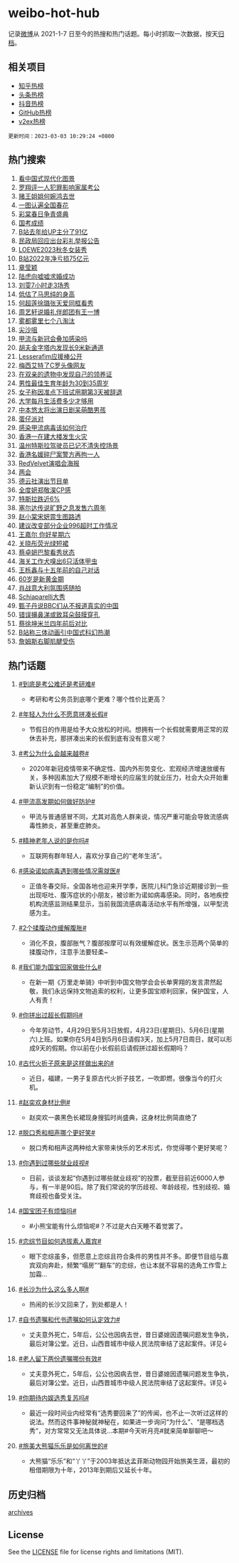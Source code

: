 # weibo-hot-hub

记录[微博](https://www.weibo.com)从 2021-1-7 日至今的热搜和热门话题。每小时抓取一次数据，按天[归档](archives)。

## 相关项目

- [知乎热榜](https://github.com/lonnyzhang423/zhihu-hot-hub)
- [头条热榜](https://github.com/lonnyzhang423/toutiao-hot-hub)
- [抖音热榜](https://github.com/lonnyzhang423/douyin-hot-hub)
- [GitHub热榜](https://github.com/lonnyzhang423/github-hot-hub)
- [v2ex热榜](https://github.com/lonnyzhang423/v2ex-hot-hub)


`更新时间：2023-03-03 10:29:24 +0800`

## 热门搜索

1. [看中国式现代化图景](https://m.weibo.cn/search?containerid=100103type%3D1%26t%3D10%26q%3D%23%E7%9C%8B%E4%B8%AD%E5%9B%BD%E5%BC%8F%E7%8E%B0%E4%BB%A3%E5%8C%96%E5%9B%BE%E6%99%AF%23&stream_entry_id=51&isnewpage=1&extparam=seat%3D1%26stream_entry_id%3D51%26c_type%3D51%26dgr%3D0%26cate%3D10103%26filter_type%3Drealtimehot%26pos%3D0%26display_time%3D1677810563%26pre_seqid%3D167781056336702385019&luicode=10000011&lfid=106003type%253D25%2526t%253D3%2526disable_hot%253D1%2526filter_type%253Drealtimehot)
1. [罗翔评一人犯罪影响家属考公](https://m.weibo.cn/search?containerid=100103type%3D1%26t%3D10%26q%3D%23%E7%BD%97%E7%BF%94%E8%AF%84%E4%B8%80%E4%BA%BA%E7%8A%AF%E7%BD%AA%E5%BD%B1%E5%93%8D%E5%AE%B6%E5%B1%9E%E8%80%83%E5%85%AC%23&stream_entry_id=31&isnewpage=1&extparam=seat%3D1%26lcate%3D5001%26c_type%3D31%26realpos%3D1%26cate%3D5001%26filter_type%3Drealtimehot%26pos%3D0%26q%3D%2523%25E7%25BD%2597%25E7%25BF%2594%25E8%25AF%2584%25E4%25B8%2580%25E4%25BA%25BA%25E7%258A%25AF%25E7%25BD%25AA%25E5%25BD%25B1%25E5%2593%258D%25E5%25AE%25B6%25E5%25B1%259E%25E8%2580%2583%25E5%2585%25AC%2523%26flag%3D16%26dgr%3D0%26stream_entry_id%3D31%26band_rank%3D1%26display_time%3D1677810563%26pre_seqid%3D167781056336702385019&luicode=10000011&lfid=106003type%253D25%2526t%253D3%2526disable_hot%253D1%2526filter_type%253Drealtimehot)
1. [赌王姐姐何婉鸿去世](https://m.weibo.cn/search?containerid=100103type%3D1%26t%3D10%26q%3D%23%E8%B5%8C%E7%8E%8B%E5%A7%90%E5%A7%90%E4%BD%95%E5%A9%89%E9%B8%BF%E5%8E%BB%E4%B8%96%23&stream_entry_id=31&isnewpage=1&extparam=seat%3D1%26lcate%3D5001%26c_type%3D31%26realpos%3D2%26cate%3D5001%26filter_type%3Drealtimehot%26pos%3D1%26q%3D%2523%25E8%25B5%258C%25E7%258E%258B%25E5%25A7%2590%25E5%25A7%2590%25E4%25BD%2595%25E5%25A9%2589%25E9%25B8%25BF%25E5%258E%25BB%25E4%25B8%2596%2523%26flag%3D2%26dgr%3D0%26stream_entry_id%3D31%26band_rank%3D2%26display_time%3D1677810563%26pre_seqid%3D167781056336702385019&luicode=10000011&lfid=106003type%253D25%2526t%253D3%2526disable_hot%253D1%2526filter_type%253Drealtimehot)
1. [一图认遍全国春花](https://m.weibo.cn/search?containerid=100103type%3D1%26t%3D10%26q%3D%23%E4%B8%80%E5%9B%BE%E8%AE%A4%E9%81%8D%E5%85%A8%E5%9B%BD%E6%98%A5%E8%8A%B1%23&stream_entry_id=31&isnewpage=1&extparam=seat%3D1%26lcate%3D5001%26c_type%3D31%26realpos%3D3%26cate%3D5001%26filter_type%3Drealtimehot%26pos%3D2%26q%3D%2523%25E4%25B8%2580%25E5%259B%25BE%25E8%25AE%25A4%25E9%2581%258D%25E5%2585%25A8%25E5%259B%25BD%25E6%2598%25A5%25E8%258A%25B1%2523%26flag%3D0%26dgr%3D0%26stream_entry_id%3D31%26band_rank%3D3%26display_time%3D1677810563%26pre_seqid%3D167781056336702385019&luicode=10000011&lfid=106003type%253D25%2526t%253D3%2526disable_hot%253D1%2526filter_type%253Drealtimehot)
1. [彩棠春日争青盛典](https://m.weibo.cn/search?containerid=100103type%3D1%26t%3D10%26q%3D%23%E5%BD%A9%E6%A3%A0%E6%98%A5%E6%97%A5%E4%BA%89%E9%9D%92%E7%9B%9B%E5%85%B8%23&stream_entry_id=31&isnewpage=1&extparam=seat%3D1%26lcate%3D5001%26c_type%3D31%26topic_ad%3D1%26cate%3D5001%26filter_type%3Drealtimehot%26pos%3D3%26adid%3D181188%26q%3D%2523%25E5%25BD%25A9%25E6%25A3%25A0%25E6%2598%25A5%25E6%2597%25A5%25E4%25BA%2589%25E9%259D%2592%25E7%259B%259B%25E5%2585%25B8%2523%26dgr%3D0%26stream_entry_id%3D31%26band_rank%3D4%26display_time%3D1677810563%26pre_seqid%3D167781056336702385019&luicode=10000011&lfid=106003type%253D25%2526t%253D3%2526disable_hot%253D1%2526filter_type%253Drealtimehot)
1. [国考成绩](https://m.weibo.cn/search?containerid=100103type%3D1%26t%3D10%26q%3D%E5%9B%BD%E8%80%83%E6%88%90%E7%BB%A9&stream_entry_id=31&isnewpage=1&extparam=seat%3D1%26lcate%3D5001%26c_type%3D31%26realpos%3D4%26cate%3D5001%26filter_type%3Drealtimehot%26pos%3D4%26q%3D%25E5%259B%25BD%25E8%2580%2583%25E6%2588%2590%25E7%25BB%25A9%26flag%3D1%26dgr%3D0%26stream_entry_id%3D31%26band_rank%3D4%26display_time%3D1677810563%26pre_seqid%3D167781056336702385019&luicode=10000011&lfid=106003type%253D25%2526t%253D3%2526disable_hot%253D1%2526filter_type%253Drealtimehot)
1. [B站去年给UP主分了91亿](https://m.weibo.cn/search?containerid=100103type%3D1%26t%3D10%26q%3D%23B%E7%AB%99%E5%8E%BB%E5%B9%B4%E7%BB%99UP%E4%B8%BB%E5%88%86%E4%BA%8691%E4%BA%BF%23&stream_entry_id=31&isnewpage=1&extparam=seat%3D1%26lcate%3D5001%26c_type%3D31%26realpos%3D5%26cate%3D5001%26filter_type%3Drealtimehot%26pos%3D5%26q%3D%2523B%25E7%25AB%2599%25E5%258E%25BB%25E5%25B9%25B4%25E7%25BB%2599UP%25E4%25B8%25BB%25E5%2588%2586%25E4%25BA%258691%25E4%25BA%25BF%2523%26flag%3D0%26dgr%3D0%26stream_entry_id%3D31%26band_rank%3D5%26display_time%3D1677810563%26pre_seqid%3D167781056336702385019&luicode=10000011&lfid=106003type%253D25%2526t%253D3%2526disable_hot%253D1%2526filter_type%253Drealtimehot)
1. [民政局回应出台彩礼举报公告](https://m.weibo.cn/search?containerid=100103type%3D1%26t%3D10%26q%3D%23%E6%B0%91%E6%94%BF%E5%B1%80%E5%9B%9E%E5%BA%94%E5%87%BA%E5%8F%B0%E5%BD%A9%E7%A4%BC%E4%B8%BE%E6%8A%A5%E5%85%AC%E5%91%8A%23&stream_entry_id=31&isnewpage=1&extparam=seat%3D1%26lcate%3D5001%26c_type%3D31%26realpos%3D6%26cate%3D5001%26filter_type%3Drealtimehot%26pos%3D6%26q%3D%2523%25E6%25B0%2591%25E6%2594%25BF%25E5%25B1%2580%25E5%259B%259E%25E5%25BA%2594%25E5%2587%25BA%25E5%258F%25B0%25E5%25BD%25A9%25E7%25A4%25BC%25E4%25B8%25BE%25E6%258A%25A5%25E5%2585%25AC%25E5%2591%258A%2523%26flag%3D1%26dgr%3D0%26stream_entry_id%3D31%26band_rank%3D6%26display_time%3D1677810563%26pre_seqid%3D167781056336702385019&luicode=10000011&lfid=106003type%253D25%2526t%253D3%2526disable_hot%253D1%2526filter_type%253Drealtimehot)
1. [LOEWE2023秋冬女装秀](https://m.weibo.cn/search?containerid=100103type%3D1%26t%3D10%26q%3D%23LOEWE2023%E7%A7%8B%E5%86%AC%E5%A5%B3%E8%A3%85%E7%A7%80%23&stream_entry_id=31&isnewpage=1&extparam=seat%3D1%26lcate%3D5001%26c_type%3D31%26topic_ad%3D1%26cate%3D5001%26filter_type%3Drealtimehot%26pos%3D7%26adid%3D181108%26q%3D%2523LOEWE2023%25E7%25A7%258B%25E5%2586%25AC%25E5%25A5%25B3%25E8%25A3%2585%25E7%25A7%2580%2523%26dgr%3D0%26stream_entry_id%3D31%26band_rank%3D7%26display_time%3D1677810563%26pre_seqid%3D167781056336702385019&luicode=10000011&lfid=106003type%253D25%2526t%253D3%2526disable_hot%253D1%2526filter_type%253Drealtimehot)
1. [B站2022年净亏损75亿元](https://m.weibo.cn/search?containerid=100103type%3D1%26t%3D10%26q%3D%23B%E7%AB%992022%E5%B9%B4%E5%87%80%E4%BA%8F%E6%8D%9F75%E4%BA%BF%E5%85%83%23&stream_entry_id=31&isnewpage=1&extparam=seat%3D1%26lcate%3D5001%26c_type%3D31%26realpos%3D7%26cate%3D5001%26filter_type%3Drealtimehot%26pos%3D8%26q%3D%2523B%25E7%25AB%25992022%25E5%25B9%25B4%25E5%2587%2580%25E4%25BA%258F%25E6%258D%259F75%25E4%25BA%25BF%25E5%2585%2583%2523%26flag%3D1%26dgr%3D0%26stream_entry_id%3D31%26band_rank%3D7%26display_time%3D1677810563%26pre_seqid%3D167781056336702385019&luicode=10000011&lfid=106003type%253D25%2526t%253D3%2526disable_hot%253D1%2526filter_type%253Drealtimehot)
1. [章莹颖](https://m.weibo.cn/search?containerid=100103type%3D1%26t%3D10%26q%3D%23%E7%AB%A0%E8%8E%B9%E9%A2%96%23&stream_entry_id=31&isnewpage=1&extparam=seat%3D1%26lcate%3D5001%26c_type%3D31%26realpos%3D8%26cate%3D5001%26filter_type%3Drealtimehot%26pos%3D9%26q%3D%2523%25E7%25AB%25A0%25E8%258E%25B9%25E9%25A2%2596%2523%26flag%3D0%26dgr%3D0%26stream_entry_id%3D31%26band_rank%3D8%26display_time%3D1677810563%26pre_seqid%3D167781056336702385019&luicode=10000011&lfid=106003type%253D25%2526t%253D3%2526disable_hot%253D1%2526filter_type%253Drealtimehot)
1. [陆虎向嘘嘘求婚成功](https://m.weibo.cn/search?containerid=100103type%3D1%26t%3D10%26q%3D%23%E9%99%86%E8%99%8E%E5%90%91%E5%98%98%E5%98%98%E6%B1%82%E5%A9%9A%E6%88%90%E5%8A%9F%23&stream_entry_id=31&isnewpage=1&extparam=seat%3D1%26lcate%3D5001%26c_type%3D31%26realpos%3D9%26cate%3D5001%26filter_type%3Drealtimehot%26pos%3D10%26q%3D%2523%25E9%2599%2586%25E8%2599%258E%25E5%2590%2591%25E5%2598%2598%25E5%2598%2598%25E6%25B1%2582%25E5%25A9%259A%25E6%2588%2590%25E5%258A%259F%2523%26flag%3D0%26dgr%3D0%26stream_entry_id%3D31%26band_rank%3D9%26display_time%3D1677810563%26pre_seqid%3D167781056336702385019&luicode=10000011&lfid=106003type%253D25%2526t%253D3%2526disable_hot%253D1%2526filter_type%253Drealtimehot)
1. [刘雯7小时走3场秀](https://m.weibo.cn/search?containerid=100103type%3D1%26t%3D10%26q%3D%23%E5%88%98%E9%9B%AF7%E5%B0%8F%E6%97%B6%E8%B5%B03%E5%9C%BA%E7%A7%80%23&stream_entry_id=31&isnewpage=1&extparam=seat%3D1%26lcate%3D5001%26c_type%3D31%26realpos%3D10%26cate%3D5001%26filter_type%3Drealtimehot%26pos%3D11%26q%3D%2523%25E5%2588%2598%25E9%259B%25AF7%25E5%25B0%258F%25E6%2597%25B6%25E8%25B5%25B03%25E5%259C%25BA%25E7%25A7%2580%2523%26flag%3D0%26dgr%3D0%26stream_entry_id%3D31%26band_rank%3D10%26display_time%3D1677810563%26pre_seqid%3D167781056336702385019&luicode=10000011&lfid=106003type%253D25%2526t%253D3%2526disable_hot%253D1%2526filter_type%253Drealtimehot)
1. [低估了马思纯的身高](https://m.weibo.cn/search?containerid=100103type%3D1%26t%3D10%26q%3D%23%E4%BD%8E%E4%BC%B0%E4%BA%86%E9%A9%AC%E6%80%9D%E7%BA%AF%E7%9A%84%E8%BA%AB%E9%AB%98%23&stream_entry_id=31&isnewpage=1&extparam=seat%3D1%26lcate%3D5001%26c_type%3D31%26realpos%3D11%26cate%3D5001%26filter_type%3Drealtimehot%26pos%3D12%26q%3D%2523%25E4%25BD%258E%25E4%25BC%25B0%25E4%25BA%2586%25E9%25A9%25AC%25E6%2580%259D%25E7%25BA%25AF%25E7%259A%2584%25E8%25BA%25AB%25E9%25AB%2598%2523%26flag%3D2%26dgr%3D0%26stream_entry_id%3D31%26band_rank%3D11%26display_time%3D1677810563%26pre_seqid%3D167781056336702385019&luicode=10000011&lfid=106003type%253D25%2526t%253D3%2526disable_hot%253D1%2526filter_type%253Drealtimehot)
1. [何超莲徐璐张天爱同框看秀](https://m.weibo.cn/search?containerid=100103type%3D1%26t%3D10%26q%3D%23%E4%BD%95%E8%B6%85%E8%8E%B2%E5%BE%90%E7%92%90%E5%BC%A0%E5%A4%A9%E7%88%B1%E5%90%8C%E6%A1%86%E7%9C%8B%E7%A7%80%23&stream_entry_id=31&isnewpage=1&extparam=seat%3D1%26lcate%3D5001%26c_type%3D31%26realpos%3D12%26cate%3D5001%26filter_type%3Drealtimehot%26pos%3D13%26q%3D%2523%25E4%25BD%2595%25E8%25B6%2585%25E8%258E%25B2%25E5%25BE%2590%25E7%2592%2590%25E5%25BC%25A0%25E5%25A4%25A9%25E7%2588%25B1%25E5%2590%258C%25E6%25A1%2586%25E7%259C%258B%25E7%25A7%2580%2523%26flag%3D1%26dgr%3D0%26stream_entry_id%3D31%26band_rank%3D12%26display_time%3D1677810563%26pre_seqid%3D167781056336702385019&luicode=10000011&lfid=106003type%253D25%2526t%253D3%2526disable_hot%253D1%2526filter_type%253Drealtimehot)
1. [周艺轩说婚礼伴郎团有王一博](https://m.weibo.cn/search?containerid=100103type%3D1%26t%3D10%26q%3D%23%E5%91%A8%E8%89%BA%E8%BD%A9%E8%AF%B4%E5%A9%9A%E7%A4%BC%E4%BC%B4%E9%83%8E%E5%9B%A2%E6%9C%89%E7%8E%8B%E4%B8%80%E5%8D%9A%23&stream_entry_id=31&isnewpage=1&extparam=seat%3D1%26lcate%3D5001%26c_type%3D31%26realpos%3D13%26cate%3D5001%26filter_type%3Drealtimehot%26pos%3D14%26q%3D%2523%25E5%2591%25A8%25E8%2589%25BA%25E8%25BD%25A9%25E8%25AF%25B4%25E5%25A9%259A%25E7%25A4%25BC%25E4%25BC%25B4%25E9%2583%258E%25E5%259B%25A2%25E6%259C%2589%25E7%258E%258B%25E4%25B8%2580%25E5%258D%259A%2523%26flag%3D1%26dgr%3D0%26stream_entry_id%3D31%26band_rank%3D13%26display_time%3D1677810563%26pre_seqid%3D167781056336702385019&luicode=10000011&lfid=106003type%253D25%2526t%253D3%2526disable_hot%253D1%2526filter_type%253Drealtimehot)
1. [雾都雾里七个八淘汰](https://m.weibo.cn/search?containerid=100103type%3D1%26t%3D10%26q%3D%23%E9%9B%BE%E9%83%BD%E9%9B%BE%E9%87%8C%E4%B8%83%E4%B8%AA%E5%85%AB%E6%B7%98%E6%B1%B0%23&stream_entry_id=31&isnewpage=1&extparam=seat%3D1%26lcate%3D5001%26c_type%3D31%26realpos%3D14%26cate%3D5001%26filter_type%3Drealtimehot%26pos%3D15%26q%3D%2523%25E9%259B%25BE%25E9%2583%25BD%25E9%259B%25BE%25E9%2587%258C%25E4%25B8%2583%25E4%25B8%25AA%25E5%2585%25AB%25E6%25B7%2598%25E6%25B1%25B0%2523%26flag%3D1%26dgr%3D0%26stream_entry_id%3D31%26band_rank%3D14%26display_time%3D1677810563%26pre_seqid%3D167781056336702385019&luicode=10000011&lfid=106003type%253D25%2526t%253D3%2526disable_hot%253D1%2526filter_type%253Drealtimehot)
1. [尖沙咀](https://m.weibo.cn/search?containerid=100103type%3D1%26t%3D10%26q%3D%23%E5%B0%96%E6%B2%99%E5%92%80%23&stream_entry_id=31&isnewpage=1&extparam=seat%3D1%26lcate%3D5001%26c_type%3D31%26realpos%3D15%26cate%3D5001%26filter_type%3Drealtimehot%26pos%3D16%26q%3D%2523%25E5%25B0%2596%25E6%25B2%2599%25E5%2592%2580%2523%26flag%3D2%26dgr%3D0%26stream_entry_id%3D31%26band_rank%3D15%26display_time%3D1677810563%26pre_seqid%3D167781056336702385019&luicode=10000011&lfid=106003type%253D25%2526t%253D3%2526disable_hot%253D1%2526filter_type%253Drealtimehot)
1. [甲流与新冠会叠加感染吗](https://m.weibo.cn/search?containerid=100103type%3D1%26t%3D10%26q%3D%23%E7%94%B2%E6%B5%81%E4%B8%8E%E6%96%B0%E5%86%A0%E4%BC%9A%E5%8F%A0%E5%8A%A0%E6%84%9F%E6%9F%93%E5%90%97%23&stream_entry_id=31&isnewpage=1&extparam=seat%3D1%26lcate%3D5001%26c_type%3D31%26realpos%3D16%26cate%3D5001%26filter_type%3Drealtimehot%26pos%3D17%26q%3D%2523%25E7%2594%25B2%25E6%25B5%2581%25E4%25B8%258E%25E6%2596%25B0%25E5%2586%25A0%25E4%25BC%259A%25E5%258F%25A0%25E5%258A%25A0%25E6%2584%259F%25E6%259F%2593%25E5%2590%2597%2523%26flag%3D1%26dgr%3D0%26stream_entry_id%3D31%26band_rank%3D16%26display_time%3D1677810563%26pre_seqid%3D167781056336702385019&luicode=10000011&lfid=106003type%253D25%2526t%253D3%2526disable_hot%253D1%2526filter_type%253Drealtimehot)
1. [胡夫金字塔内发现长9米新通道](https://m.weibo.cn/search?containerid=100103type%3D1%26t%3D10%26q%3D%23%E8%83%A1%E5%A4%AB%E9%87%91%E5%AD%97%E5%A1%94%E5%86%85%E5%8F%91%E7%8E%B0%E9%95%BF9%E7%B1%B3%E6%96%B0%E9%80%9A%E9%81%93%23&stream_entry_id=31&isnewpage=1&extparam=seat%3D1%26lcate%3D5001%26c_type%3D31%26realpos%3D17%26cate%3D5001%26filter_type%3Drealtimehot%26pos%3D18%26q%3D%2523%25E8%2583%25A1%25E5%25A4%25AB%25E9%2587%2591%25E5%25AD%2597%25E5%25A1%2594%25E5%2586%2585%25E5%258F%2591%25E7%258E%25B0%25E9%2595%25BF9%25E7%25B1%25B3%25E6%2596%25B0%25E9%2580%259A%25E9%2581%2593%2523%26flag%3D1%26dgr%3D0%26stream_entry_id%3D31%26band_rank%3D17%26display_time%3D1677810563%26pre_seqid%3D167781056336702385019&luicode=10000011&lfid=106003type%253D25%2526t%253D3%2526disable_hot%253D1%2526filter_type%253Drealtimehot)
1. [Lesserafim应援棒公开](https://m.weibo.cn/search?containerid=100103type%3D1%26t%3D10%26q%3D%23Lesserafim%E5%BA%94%E6%8F%B4%E6%A3%92%E5%85%AC%E5%BC%80%23&stream_entry_id=31&isnewpage=1&extparam=seat%3D1%26lcate%3D5001%26c_type%3D31%26realpos%3D18%26cate%3D5001%26filter_type%3Drealtimehot%26pos%3D19%26q%3D%2523Lesserafim%25E5%25BA%2594%25E6%258F%25B4%25E6%25A3%2592%25E5%2585%25AC%25E5%25BC%2580%2523%26flag%3D1%26dgr%3D0%26stream_entry_id%3D31%26band_rank%3D18%26display_time%3D1677810563%26pre_seqid%3D167781056336702385019&luicode=10000011&lfid=106003type%253D25%2526t%253D3%2526disable_hot%253D1%2526filter_type%253Drealtimehot)
1. [梅西艾特了C罗头像网友](https://m.weibo.cn/search?containerid=100103type%3D1%26t%3D10%26q%3D%23%E6%A2%85%E8%A5%BF%E8%89%BE%E7%89%B9%E4%BA%86C%E7%BD%97%E5%A4%B4%E5%83%8F%E7%BD%91%E5%8F%8B%23&stream_entry_id=31&isnewpage=1&extparam=seat%3D1%26lcate%3D5001%26c_type%3D31%26realpos%3D19%26cate%3D5001%26filter_type%3Drealtimehot%26pos%3D20%26q%3D%2523%25E6%25A2%2585%25E8%25A5%25BF%25E8%2589%25BE%25E7%2589%25B9%25E4%25BA%2586C%25E7%25BD%2597%25E5%25A4%25B4%25E5%2583%258F%25E7%25BD%2591%25E5%258F%258B%2523%26flag%3D1%26dgr%3D0%26stream_entry_id%3D31%26band_rank%3D19%26display_time%3D1677810563%26pre_seqid%3D167781056336702385019&luicode=10000011&lfid=106003type%253D25%2526t%253D3%2526disable_hot%253D1%2526filter_type%253Drealtimehot)
1. [在双亲的遗物中发现自己的领养证](https://m.weibo.cn/search?containerid=100103type%3D1%26t%3D10%26q%3D%23%E5%9C%A8%E5%8F%8C%E4%BA%B2%E7%9A%84%E9%81%97%E7%89%A9%E4%B8%AD%E5%8F%91%E7%8E%B0%E8%87%AA%E5%B7%B1%E7%9A%84%E9%A2%86%E5%85%BB%E8%AF%81%23&stream_entry_id=31&isnewpage=1&extparam=seat%3D1%26lcate%3D5001%26c_type%3D31%26realpos%3D20%26cate%3D5001%26filter_type%3Drealtimehot%26pos%3D21%26q%3D%2523%25E5%259C%25A8%25E5%258F%258C%25E4%25BA%25B2%25E7%259A%2584%25E9%2581%2597%25E7%2589%25A9%25E4%25B8%25AD%25E5%258F%2591%25E7%258E%25B0%25E8%2587%25AA%25E5%25B7%25B1%25E7%259A%2584%25E9%25A2%2586%25E5%2585%25BB%25E8%25AF%2581%2523%26flag%3D0%26dgr%3D0%26stream_entry_id%3D31%26band_rank%3D20%26display_time%3D1677810563%26pre_seqid%3D167781056336702385019&luicode=10000011&lfid=106003type%253D25%2526t%253D3%2526disable_hot%253D1%2526filter_type%253Drealtimehot)
1. [男性最佳生育年龄为30到35周岁](https://m.weibo.cn/search?containerid=100103type%3D1%26t%3D10%26q%3D%23%E7%94%B7%E6%80%A7%E6%9C%80%E4%BD%B3%E7%94%9F%E8%82%B2%E5%B9%B4%E9%BE%84%E4%B8%BA30%E5%88%B035%E5%91%A8%E5%B2%81%23&stream_entry_id=31&isnewpage=1&extparam=seat%3D1%26lcate%3D5001%26c_type%3D31%26realpos%3D21%26cate%3D5001%26filter_type%3Drealtimehot%26pos%3D22%26q%3D%2523%25E7%2594%25B7%25E6%2580%25A7%25E6%259C%2580%25E4%25BD%25B3%25E7%2594%259F%25E8%2582%25B2%25E5%25B9%25B4%25E9%25BE%2584%25E4%25B8%25BA30%25E5%2588%25B035%25E5%2591%25A8%25E5%25B2%2581%2523%26flag%3D1%26dgr%3D0%26stream_entry_id%3D31%26band_rank%3D21%26display_time%3D1677810563%26pre_seqid%3D167781056336702385019&luicode=10000011&lfid=106003type%253D25%2526t%253D3%2526disable_hot%253D1%2526filter_type%253Drealtimehot)
1. [女子称因准点下班试用期第3天被辞退](https://m.weibo.cn/search?containerid=100103type%3D1%26t%3D10%26q%3D%23%E5%A5%B3%E5%AD%90%E7%A7%B0%E5%9B%A0%E5%87%86%E7%82%B9%E4%B8%8B%E7%8F%AD%E8%AF%95%E7%94%A8%E6%9C%9F%E7%AC%AC3%E5%A4%A9%E8%A2%AB%E8%BE%9E%E9%80%80%23&stream_entry_id=31&isnewpage=1&extparam=seat%3D1%26lcate%3D5001%26c_type%3D31%26realpos%3D22%26cate%3D5001%26filter_type%3Drealtimehot%26pos%3D23%26q%3D%2523%25E5%25A5%25B3%25E5%25AD%2590%25E7%25A7%25B0%25E5%259B%25A0%25E5%2587%2586%25E7%2582%25B9%25E4%25B8%258B%25E7%258F%25AD%25E8%25AF%2595%25E7%2594%25A8%25E6%259C%259F%25E7%25AC%25AC3%25E5%25A4%25A9%25E8%25A2%25AB%25E8%25BE%259E%25E9%2580%2580%2523%26flag%3D1%26dgr%3D0%26stream_entry_id%3D31%26band_rank%3D22%26display_time%3D1677810563%26pre_seqid%3D167781056336702385019&luicode=10000011&lfid=106003type%253D25%2526t%253D3%2526disable_hot%253D1%2526filter_type%253Drealtimehot)
1. [大学每月生活费多少才够用](https://m.weibo.cn/search?containerid=100103type%3D1%26t%3D10%26q%3D%23%E5%A4%A7%E5%AD%A6%E6%AF%8F%E6%9C%88%E7%94%9F%E6%B4%BB%E8%B4%B9%E5%A4%9A%E5%B0%91%E6%89%8D%E5%A4%9F%E7%94%A8%23&stream_entry_id=31&isnewpage=1&extparam=seat%3D1%26lcate%3D5001%26c_type%3D31%26realpos%3D23%26cate%3D5001%26filter_type%3Drealtimehot%26pos%3D24%26q%3D%2523%25E5%25A4%25A7%25E5%25AD%25A6%25E6%25AF%258F%25E6%259C%2588%25E7%2594%259F%25E6%25B4%25BB%25E8%25B4%25B9%25E5%25A4%259A%25E5%25B0%2591%25E6%2589%258D%25E5%25A4%259F%25E7%2594%25A8%2523%26flag%3D0%26dgr%3D0%26stream_entry_id%3D31%26band_rank%3D23%26display_time%3D1677810563%26pre_seqid%3D167781056336702385019&luicode=10000011&lfid=106003type%253D25%2526t%253D3%2526disable_hot%253D1%2526filter_type%253Drealtimehot)
1. [中本悠太将出演日剧呆萌酷男孩](https://m.weibo.cn/search?containerid=100103type%3D1%26t%3D10%26q%3D%23%E4%B8%AD%E6%9C%AC%E6%82%A0%E5%A4%AA%E5%B0%86%E5%87%BA%E6%BC%94%E6%97%A5%E5%89%A7%E5%91%86%E8%90%8C%E9%85%B7%E7%94%B7%E5%AD%A9%23&stream_entry_id=31&isnewpage=1&extparam=seat%3D1%26lcate%3D5001%26c_type%3D31%26realpos%3D24%26cate%3D5001%26filter_type%3Drealtimehot%26pos%3D25%26q%3D%2523%25E4%25B8%25AD%25E6%259C%25AC%25E6%2582%25A0%25E5%25A4%25AA%25E5%25B0%2586%25E5%2587%25BA%25E6%25BC%2594%25E6%2597%25A5%25E5%2589%25A7%25E5%2591%2586%25E8%2590%258C%25E9%2585%25B7%25E7%2594%25B7%25E5%25AD%25A9%2523%26flag%3D1%26dgr%3D0%26stream_entry_id%3D31%26band_rank%3D24%26display_time%3D1677810563%26pre_seqid%3D167781056336702385019&luicode=10000011&lfid=106003type%253D25%2526t%253D3%2526disable_hot%253D1%2526filter_type%253Drealtimehot)
1. [蛋仔派对](https://m.weibo.cn/search?containerid=100103type%3D1%26t%3D10%26q%3D%23%E8%9B%8B%E4%BB%94%E6%B4%BE%E5%AF%B9%23&stream_entry_id=31&isnewpage=1&extparam=seat%3D1%26lcate%3D5001%26c_type%3D31%26realpos%3D25%26cate%3D5001%26filter_type%3Drealtimehot%26pos%3D26%26q%3D%2523%25E8%259B%258B%25E4%25BB%2594%25E6%25B4%25BE%25E5%25AF%25B9%2523%26flag%3D0%26dgr%3D0%26stream_entry_id%3D31%26band_rank%3D25%26display_time%3D1677810563%26pre_seqid%3D167781056336702385019&luicode=10000011&lfid=106003type%253D25%2526t%253D3%2526disable_hot%253D1%2526filter_type%253Drealtimehot)
1. [感染甲流病毒该如何治疗](https://m.weibo.cn/search?containerid=100103type%3D1%26t%3D10%26q%3D%23%E6%84%9F%E6%9F%93%E7%94%B2%E6%B5%81%E7%97%85%E6%AF%92%E8%AF%A5%E5%A6%82%E4%BD%95%E6%B2%BB%E7%96%97%23&stream_entry_id=31&isnewpage=1&extparam=seat%3D1%26lcate%3D5001%26c_type%3D31%26realpos%3D26%26cate%3D5001%26filter_type%3Drealtimehot%26pos%3D27%26q%3D%2523%25E6%2584%259F%25E6%259F%2593%25E7%2594%25B2%25E6%25B5%2581%25E7%2597%2585%25E6%25AF%2592%25E8%25AF%25A5%25E5%25A6%2582%25E4%25BD%2595%25E6%25B2%25BB%25E7%2596%2597%2523%26flag%3D0%26dgr%3D0%26stream_entry_id%3D31%26band_rank%3D26%26display_time%3D1677810563%26pre_seqid%3D167781056336702385019&luicode=10000011&lfid=106003type%253D25%2526t%253D3%2526disable_hot%253D1%2526filter_type%253Drealtimehot)
1. [香港一在建大楼发生火灾](https://m.weibo.cn/search?containerid=100103type%3D1%26t%3D10%26q%3D%23%E9%A6%99%E6%B8%AF%E4%B8%80%E5%9C%A8%E5%BB%BA%E5%A4%A7%E6%A5%BC%E5%8F%91%E7%94%9F%E7%81%AB%E7%81%BE%23&stream_entry_id=31&isnewpage=1&extparam=seat%3D1%26lcate%3D5001%26c_type%3D31%26realpos%3D27%26cate%3D5001%26filter_type%3Drealtimehot%26pos%3D28%26q%3D%2523%25E9%25A6%2599%25E6%25B8%25AF%25E4%25B8%2580%25E5%259C%25A8%25E5%25BB%25BA%25E5%25A4%25A7%25E6%25A5%25BC%25E5%258F%2591%25E7%2594%259F%25E7%2581%25AB%25E7%2581%25BE%2523%26flag%3D0%26dgr%3D0%26stream_entry_id%3D31%26band_rank%3D27%26display_time%3D1677810563%26pre_seqid%3D167781056336702385019&luicode=10000011&lfid=106003type%253D25%2526t%253D3%2526disable_hot%253D1%2526filter_type%253Drealtimehot)
1. [温州特斯拉驾驶员已记不清失控场景](https://m.weibo.cn/search?containerid=100103type%3D1%26t%3D10%26q%3D%23%E6%B8%A9%E5%B7%9E%E7%89%B9%E6%96%AF%E6%8B%89%E9%A9%BE%E9%A9%B6%E5%91%98%E5%B7%B2%E8%AE%B0%E4%B8%8D%E6%B8%85%E5%A4%B1%E6%8E%A7%E5%9C%BA%E6%99%AF%23&stream_entry_id=31&isnewpage=1&extparam=seat%3D1%26lcate%3D5001%26c_type%3D31%26realpos%3D28%26cate%3D5001%26filter_type%3Drealtimehot%26pos%3D29%26q%3D%2523%25E6%25B8%25A9%25E5%25B7%259E%25E7%2589%25B9%25E6%2596%25AF%25E6%258B%2589%25E9%25A9%25BE%25E9%25A9%25B6%25E5%2591%2598%25E5%25B7%25B2%25E8%25AE%25B0%25E4%25B8%258D%25E6%25B8%2585%25E5%25A4%25B1%25E6%258E%25A7%25E5%259C%25BA%25E6%2599%25AF%2523%26flag%3D1%26dgr%3D0%26stream_entry_id%3D31%26band_rank%3D28%26display_time%3D1677810563%26pre_seqid%3D167781056336702385019&luicode=10000011&lfid=106003type%253D25%2526t%253D3%2526disable_hot%253D1%2526filter_type%253Drealtimehot)
1. [香港名媛碎尸案警方再拘一人](https://m.weibo.cn/search?containerid=100103type%3D1%26t%3D10%26q%3D%23%E9%A6%99%E6%B8%AF%E5%90%8D%E5%AA%9B%E7%A2%8E%E5%B0%B8%E6%A1%88%E8%AD%A6%E6%96%B9%E5%86%8D%E6%8B%98%E4%B8%80%E4%BA%BA%23&stream_entry_id=31&isnewpage=1&extparam=seat%3D1%26lcate%3D5001%26c_type%3D31%26realpos%3D29%26cate%3D5001%26filter_type%3Drealtimehot%26pos%3D30%26q%3D%2523%25E9%25A6%2599%25E6%25B8%25AF%25E5%2590%258D%25E5%25AA%259B%25E7%25A2%258E%25E5%25B0%25B8%25E6%25A1%2588%25E8%25AD%25A6%25E6%2596%25B9%25E5%2586%258D%25E6%258B%2598%25E4%25B8%2580%25E4%25BA%25BA%2523%26flag%3D0%26dgr%3D0%26stream_entry_id%3D31%26band_rank%3D29%26display_time%3D1677810563%26pre_seqid%3D167781056336702385019&luicode=10000011&lfid=106003type%253D25%2526t%253D3%2526disable_hot%253D1%2526filter_type%253Drealtimehot)
1. [RedVelvet演唱会海报](https://m.weibo.cn/search?containerid=100103type%3D1%26t%3D10%26q%3D%23RedVelvet%E6%BC%94%E5%94%B1%E4%BC%9A%E6%B5%B7%E6%8A%A5%23&stream_entry_id=31&isnewpage=1&extparam=seat%3D1%26lcate%3D5001%26c_type%3D31%26realpos%3D30%26cate%3D5001%26filter_type%3Drealtimehot%26pos%3D31%26q%3D%2523RedVelvet%25E6%25BC%2594%25E5%2594%25B1%25E4%25BC%259A%25E6%25B5%25B7%25E6%258A%25A5%2523%26flag%3D1%26dgr%3D0%26stream_entry_id%3D31%26band_rank%3D30%26display_time%3D1677810563%26pre_seqid%3D167781056336702385019&luicode=10000011&lfid=106003type%253D25%2526t%253D3%2526disable_hot%253D1%2526filter_type%253Drealtimehot)
1. [两会](https://m.weibo.cn/search?containerid=100103type%3D1%26t%3D10%26q%3D%23%E4%B8%A4%E4%BC%9A%23&stream_entry_id=31&isnewpage=1&extparam=seat%3D1%26lcate%3D5001%26c_type%3D31%26realpos%3D31%26cate%3D5001%26filter_type%3Drealtimehot%26pos%3D32%26q%3D%2523%25E4%25B8%25A4%25E4%25BC%259A%2523%26flag%3D1%26dgr%3D0%26stream_entry_id%3D31%26band_rank%3D31%26display_time%3D1677810563%26pre_seqid%3D167781056336702385019&luicode=10000011&lfid=106003type%253D25%2526t%253D3%2526disable_hot%253D1%2526filter_type%253Drealtimehot)
1. [德云社演出节目单](https://m.weibo.cn/search?containerid=100103type%3D1%26t%3D10%26q%3D%E5%BE%B7%E4%BA%91%E7%A4%BE%E6%BC%94%E5%87%BA%E8%8A%82%E7%9B%AE%E5%8D%95&stream_entry_id=31&isnewpage=1&extparam=seat%3D1%26lcate%3D5001%26c_type%3D31%26realpos%3D32%26cate%3D5001%26filter_type%3Drealtimehot%26pos%3D33%26q%3D%25E5%25BE%25B7%25E4%25BA%2591%25E7%25A4%25BE%25E6%25BC%2594%25E5%2587%25BA%25E8%258A%2582%25E7%259B%25AE%25E5%258D%2595%26flag%3D1%26dgr%3D0%26stream_entry_id%3D31%26band_rank%3D32%26display_time%3D1677810563%26pre_seqid%3D167781056336702385019&luicode=10000011&lfid=106003type%253D25%2526t%253D3%2526disable_hot%253D1%2526filter_type%253Drealtimehot)
1. [全度妍郑敬淏CP感](https://m.weibo.cn/search?containerid=100103type%3D1%26t%3D10%26q%3D%23%E5%85%A8%E5%BA%A6%E5%A6%8D%E9%83%91%E6%95%AC%E6%B7%8FCP%E6%84%9F%23&stream_entry_id=31&isnewpage=1&extparam=seat%3D1%26lcate%3D5001%26c_type%3D31%26realpos%3D33%26cate%3D5001%26filter_type%3Drealtimehot%26pos%3D34%26q%3D%2523%25E5%2585%25A8%25E5%25BA%25A6%25E5%25A6%258D%25E9%2583%2591%25E6%2595%25AC%25E6%25B7%258FCP%25E6%2584%259F%2523%26flag%3D1%26dgr%3D0%26stream_entry_id%3D31%26band_rank%3D33%26display_time%3D1677810563%26pre_seqid%3D167781056336702385019&luicode=10000011&lfid=106003type%253D25%2526t%253D3%2526disable_hot%253D1%2526filter_type%253Drealtimehot)
1. [特斯拉跌近6%](https://m.weibo.cn/search?containerid=100103type%3D1%26t%3D10%26q%3D%23%E7%89%B9%E6%96%AF%E6%8B%89%E8%B7%8C%E8%BF%916%25%23&stream_entry_id=31&isnewpage=1&extparam=seat%3D1%26lcate%3D5001%26c_type%3D31%26realpos%3D34%26cate%3D5001%26filter_type%3Drealtimehot%26pos%3D35%26q%3D%2523%25E7%2589%25B9%25E6%2596%25AF%25E6%258B%2589%25E8%25B7%258C%25E8%25BF%25916%2525%2523%26flag%3D1%26dgr%3D0%26stream_entry_id%3D31%26band_rank%3D34%26display_time%3D1677810563%26pre_seqid%3D167781056336702385019&luicode=10000011&lfid=106003type%253D25%2526t%253D3%2526disable_hot%253D1%2526filter_type%253Drealtimehot)
1. [塞尔达传说旷野之息发售六周年](https://m.weibo.cn/search?containerid=100103type%3D1%26t%3D10%26q%3D%23%E5%A1%9E%E5%B0%94%E8%BE%BE%E4%BC%A0%E8%AF%B4%E6%97%B7%E9%87%8E%E4%B9%8B%E6%81%AF%E5%8F%91%E5%94%AE%E5%85%AD%E5%91%A8%E5%B9%B4%23&stream_entry_id=31&isnewpage=1&extparam=seat%3D1%26lcate%3D5001%26c_type%3D31%26realpos%3D35%26cate%3D5001%26filter_type%3Drealtimehot%26pos%3D36%26q%3D%2523%25E5%25A1%259E%25E5%25B0%2594%25E8%25BE%25BE%25E4%25BC%25A0%25E8%25AF%25B4%25E6%2597%25B7%25E9%2587%258E%25E4%25B9%258B%25E6%2581%25AF%25E5%258F%2591%25E5%2594%25AE%25E5%2585%25AD%25E5%2591%25A8%25E5%25B9%25B4%2523%26flag%3D1%26dgr%3D0%26stream_entry_id%3D31%26band_rank%3D35%26display_time%3D1677810563%26pre_seqid%3D167781056336702385019&luicode=10000011&lfid=106003type%253D25%2526t%253D3%2526disable_hot%253D1%2526filter_type%253Drealtimehot)
1. [赵小棠宋妍霏生图路透](https://m.weibo.cn/search?containerid=100103type%3D1%26t%3D10%26q%3D%23%E8%B5%B5%E5%B0%8F%E6%A3%A0%E5%AE%8B%E5%A6%8D%E9%9C%8F%E7%94%9F%E5%9B%BE%E8%B7%AF%E9%80%8F%23&stream_entry_id=31&isnewpage=1&extparam=seat%3D1%26lcate%3D5001%26c_type%3D31%26realpos%3D36%26cate%3D5001%26filter_type%3Drealtimehot%26pos%3D37%26q%3D%2523%25E8%25B5%25B5%25E5%25B0%258F%25E6%25A3%25A0%25E5%25AE%258B%25E5%25A6%258D%25E9%259C%258F%25E7%2594%259F%25E5%259B%25BE%25E8%25B7%25AF%25E9%2580%258F%2523%26flag%3D1%26dgr%3D0%26stream_entry_id%3D31%26band_rank%3D36%26display_time%3D1677810563%26pre_seqid%3D167781056336702385019&luicode=10000011&lfid=106003type%253D25%2526t%253D3%2526disable_hot%253D1%2526filter_type%253Drealtimehot)
1. [建议改变部分企业996超时工作情况](https://m.weibo.cn/search?containerid=100103type%3D1%26t%3D10%26q%3D%23%E5%BB%BA%E8%AE%AE%E6%94%B9%E5%8F%98%E9%83%A8%E5%88%86%E4%BC%81%E4%B8%9A996%E8%B6%85%E6%97%B6%E5%B7%A5%E4%BD%9C%E6%83%85%E5%86%B5%23&stream_entry_id=31&isnewpage=1&extparam=seat%3D1%26lcate%3D5001%26c_type%3D31%26realpos%3D37%26cate%3D5001%26filter_type%3Drealtimehot%26pos%3D38%26q%3D%2523%25E5%25BB%25BA%25E8%25AE%25AE%25E6%2594%25B9%25E5%258F%2598%25E9%2583%25A8%25E5%2588%2586%25E4%25BC%2581%25E4%25B8%259A996%25E8%25B6%2585%25E6%2597%25B6%25E5%25B7%25A5%25E4%25BD%259C%25E6%2583%2585%25E5%2586%25B5%2523%26flag%3D1%26dgr%3D0%26stream_entry_id%3D31%26band_rank%3D37%26display_time%3D1677810563%26pre_seqid%3D167781056336702385019&luicode=10000011&lfid=106003type%253D25%2526t%253D3%2526disable_hot%253D1%2526filter_type%253Drealtimehot)
1. [王嘉尔 你好星期六](https://m.weibo.cn/search?containerid=100103type%3D1%26t%3D10%26q%3D%E7%8E%8B%E5%98%89%E5%B0%94+%E4%BD%A0%E5%A5%BD%E6%98%9F%E6%9C%9F%E5%85%AD&stream_entry_id=31&isnewpage=1&extparam=seat%3D1%26lcate%3D5001%26c_type%3D31%26realpos%3D38%26cate%3D5001%26filter_type%3Drealtimehot%26pos%3D39%26q%3D%25E7%258E%258B%25E5%2598%2589%25E5%25B0%2594%2520%25E4%25BD%25A0%25E5%25A5%25BD%25E6%2598%259F%25E6%259C%259F%25E5%2585%25AD%26flag%3D0%26dgr%3D0%26stream_entry_id%3D31%26band_rank%3D38%26display_time%3D1677810563%26pre_seqid%3D167781056336702385019&luicode=10000011&lfid=106003type%253D25%2526t%253D3%2526disable_hot%253D1%2526filter_type%253Drealtimehot)
1. [关晓彤荧光绿短裙](https://m.weibo.cn/search?containerid=100103type%3D1%26t%3D10%26q%3D%23%E5%85%B3%E6%99%93%E5%BD%A4%E8%8D%A7%E5%85%89%E7%BB%BF%E7%9F%AD%E8%A3%99%23&stream_entry_id=31&isnewpage=1&extparam=seat%3D1%26lcate%3D5001%26c_type%3D31%26realpos%3D39%26cate%3D5001%26filter_type%3Drealtimehot%26pos%3D40%26q%3D%2523%25E5%2585%25B3%25E6%2599%2593%25E5%25BD%25A4%25E8%258D%25A7%25E5%2585%2589%25E7%25BB%25BF%25E7%259F%25AD%25E8%25A3%2599%2523%26flag%3D0%26dgr%3D0%26stream_entry_id%3D31%26band_rank%3D39%26display_time%3D1677810563%26pre_seqid%3D167781056336702385019&luicode=10000011&lfid=106003type%253D25%2526t%253D3%2526disable_hot%253D1%2526filter_type%253Drealtimehot)
1. [蔡卓妍巴黎看秀状态](https://m.weibo.cn/search?containerid=100103type%3D1%26t%3D10%26q%3D%23%E8%94%A1%E5%8D%93%E5%A6%8D%E5%B7%B4%E9%BB%8E%E7%9C%8B%E7%A7%80%E7%8A%B6%E6%80%81%23&stream_entry_id=31&isnewpage=1&extparam=seat%3D1%26lcate%3D5001%26c_type%3D31%26realpos%3D40%26cate%3D5001%26filter_type%3Drealtimehot%26pos%3D41%26q%3D%2523%25E8%2594%25A1%25E5%258D%2593%25E5%25A6%258D%25E5%25B7%25B4%25E9%25BB%258E%25E7%259C%258B%25E7%25A7%2580%25E7%258A%25B6%25E6%2580%2581%2523%26flag%3D1%26dgr%3D0%26stream_entry_id%3D31%26band_rank%3D40%26display_time%3D1677810563%26pre_seqid%3D167781056336702385019&luicode=10000011&lfid=106003type%253D25%2526t%253D3%2526disable_hot%253D1%2526filter_type%253Drealtimehot)
1. [海关工作犬嗅出6只活体甲虫](https://m.weibo.cn/search?containerid=100103type%3D1%26t%3D10%26q%3D%23%E6%B5%B7%E5%85%B3%E5%B7%A5%E4%BD%9C%E7%8A%AC%E5%97%85%E5%87%BA6%E5%8F%AA%E6%B4%BB%E4%BD%93%E7%94%B2%E8%99%AB%23&stream_entry_id=31&isnewpage=1&extparam=seat%3D1%26lcate%3D5001%26c_type%3D31%26realpos%3D41%26cate%3D5001%26filter_type%3Drealtimehot%26pos%3D42%26q%3D%2523%25E6%25B5%25B7%25E5%2585%25B3%25E5%25B7%25A5%25E4%25BD%259C%25E7%258A%25AC%25E5%2597%2585%25E5%2587%25BA6%25E5%258F%25AA%25E6%25B4%25BB%25E4%25BD%2593%25E7%2594%25B2%25E8%2599%25AB%2523%26flag%3D0%26dgr%3D0%26stream_entry_id%3D31%26band_rank%3D41%26display_time%3D1677810563%26pre_seqid%3D167781056336702385019&luicode=10000011&lfid=106003type%253D25%2526t%253D3%2526disable_hot%253D1%2526filter_type%253Drealtimehot)
1. [王栎鑫与十五年前的自己对话](https://m.weibo.cn/search?containerid=100103type%3D1%26t%3D10%26q%3D%23%E7%8E%8B%E6%A0%8E%E9%91%AB%E4%B8%8E%E5%8D%81%E4%BA%94%E5%B9%B4%E5%89%8D%E7%9A%84%E8%87%AA%E5%B7%B1%E5%AF%B9%E8%AF%9D%23&stream_entry_id=31&isnewpage=1&extparam=seat%3D1%26lcate%3D5001%26c_type%3D31%26realpos%3D42%26cate%3D5001%26filter_type%3Drealtimehot%26pos%3D43%26q%3D%2523%25E7%258E%258B%25E6%25A0%258E%25E9%2591%25AB%25E4%25B8%258E%25E5%258D%2581%25E4%25BA%2594%25E5%25B9%25B4%25E5%2589%258D%25E7%259A%2584%25E8%2587%25AA%25E5%25B7%25B1%25E5%25AF%25B9%25E8%25AF%259D%2523%26flag%3D0%26dgr%3D0%26stream_entry_id%3D31%26band_rank%3D42%26display_time%3D1677810563%26pre_seqid%3D167781056336702385019&luicode=10000011&lfid=106003type%253D25%2526t%253D3%2526disable_hot%253D1%2526filter_type%253Drealtimehot)
1. [60岁是新黄金期](https://m.weibo.cn/search?containerid=100103type%3D1%26t%3D10%26q%3D%2360%E5%B2%81%E6%98%AF%E6%96%B0%E9%BB%84%E9%87%91%E6%9C%9F%23&stream_entry_id=31&isnewpage=1&extparam=seat%3D1%26lcate%3D5001%26c_type%3D31%26realpos%3D43%26cate%3D5001%26filter_type%3Drealtimehot%26pos%3D44%26q%3D%252360%25E5%25B2%2581%25E6%2598%25AF%25E6%2596%25B0%25E9%25BB%2584%25E9%2587%2591%25E6%259C%259F%2523%26flag%3D0%26dgr%3D0%26stream_entry_id%3D31%26band_rank%3D43%26display_time%3D1677810563%26pre_seqid%3D167781056336702385019&luicode=10000011&lfid=106003type%253D25%2526t%253D3%2526disable_hot%253D1%2526filter_type%253Drealtimehot)
1. [肖战意大利氛围感随拍](https://m.weibo.cn/search?containerid=100103type%3D1%26t%3D10%26q%3D%23%E8%82%96%E6%88%98%E6%84%8F%E5%A4%A7%E5%88%A9%E6%B0%9B%E5%9B%B4%E6%84%9F%E9%9A%8F%E6%8B%8D%23&stream_entry_id=31&isnewpage=1&extparam=seat%3D1%26lcate%3D5001%26c_type%3D31%26realpos%3D44%26cate%3D5001%26filter_type%3Drealtimehot%26pos%3D45%26q%3D%2523%25E8%2582%2596%25E6%2588%2598%25E6%2584%258F%25E5%25A4%25A7%25E5%2588%25A9%25E6%25B0%259B%25E5%259B%25B4%25E6%2584%259F%25E9%259A%258F%25E6%258B%258D%2523%26flag%3D0%26dgr%3D0%26stream_entry_id%3D31%26band_rank%3D44%26display_time%3D1677810563%26pre_seqid%3D167781056336702385019&luicode=10000011&lfid=106003type%253D25%2526t%253D3%2526disable_hot%253D1%2526filter_type%253Drealtimehot)
1. [Schiaparelli大秀](https://m.weibo.cn/search?containerid=100103type%3D1%26t%3D10%26q%3DSchiaparelli%E5%A4%A7%E7%A7%80&stream_entry_id=31&isnewpage=1&extparam=seat%3D1%26lcate%3D5001%26c_type%3D31%26realpos%3D45%26cate%3D5001%26filter_type%3Drealtimehot%26pos%3D46%26q%3DSchiaparelli%25E5%25A4%25A7%25E7%25A7%2580%26flag%3D1%26dgr%3D0%26stream_entry_id%3D31%26band_rank%3D45%26display_time%3D1677810563%26pre_seqid%3D167781056336702385019&luicode=10000011&lfid=106003type%253D25%2526t%253D3%2526disable_hot%253D1%2526filter_type%253Drealtimehot)
1. [甄子丹说BBC们从不报道真实的中国](https://m.weibo.cn/search?containerid=100103type%3D1%26t%3D10%26q%3D%23%E7%94%84%E5%AD%90%E4%B8%B9%E8%AF%B4BBC%E4%BB%AC%E4%BB%8E%E4%B8%8D%E6%8A%A5%E9%81%93%E7%9C%9F%E5%AE%9E%E7%9A%84%E4%B8%AD%E5%9B%BD%23&stream_entry_id=31&isnewpage=1&extparam=seat%3D1%26lcate%3D5001%26c_type%3D31%26realpos%3D46%26cate%3D5001%26filter_type%3Drealtimehot%26pos%3D47%26q%3D%2523%25E7%2594%2584%25E5%25AD%2590%25E4%25B8%25B9%25E8%25AF%25B4BBC%25E4%25BB%25AC%25E4%25BB%258E%25E4%25B8%258D%25E6%258A%25A5%25E9%2581%2593%25E7%259C%259F%25E5%25AE%259E%25E7%259A%2584%25E4%25B8%25AD%25E5%259B%25BD%2523%26flag%3D0%26dgr%3D0%26stream_entry_id%3D31%26band_rank%3D46%26display_time%3D1677810563%26pre_seqid%3D167781056336702385019&luicode=10000011&lfid=106003type%253D25%2526t%253D3%2526disable_hot%253D1%2526filter_type%253Drealtimehot)
1. [错误擤鼻涕或致耳朵鼓膜穿孔](https://m.weibo.cn/search?containerid=100103type%3D1%26t%3D10%26q%3D%23%E9%94%99%E8%AF%AF%E6%93%A4%E9%BC%BB%E6%B6%95%E6%88%96%E8%87%B4%E8%80%B3%E6%9C%B5%E9%BC%93%E8%86%9C%E7%A9%BF%E5%AD%94%23&stream_entry_id=31&isnewpage=1&extparam=seat%3D1%26lcate%3D5001%26c_type%3D31%26realpos%3D47%26cate%3D5001%26filter_type%3Drealtimehot%26pos%3D48%26q%3D%2523%25E9%2594%2599%25E8%25AF%25AF%25E6%2593%25A4%25E9%25BC%25BB%25E6%25B6%2595%25E6%2588%2596%25E8%2587%25B4%25E8%2580%25B3%25E6%259C%25B5%25E9%25BC%2593%25E8%2586%259C%25E7%25A9%25BF%25E5%25AD%2594%2523%26flag%3D0%26dgr%3D0%26stream_entry_id%3D31%26band_rank%3D47%26display_time%3D1677810563%26pre_seqid%3D167781056336702385019&luicode=10000011&lfid=106003type%253D25%2526t%253D3%2526disable_hot%253D1%2526filter_type%253Drealtimehot)
1. [蔡徐坤米兰四年前后对比](https://m.weibo.cn/search?containerid=100103type%3D1%26t%3D10%26q%3D%23%E8%94%A1%E5%BE%90%E5%9D%A4%E7%B1%B3%E5%85%B0%E5%9B%9B%E5%B9%B4%E5%89%8D%E5%90%8E%E5%AF%B9%E6%AF%94%23&stream_entry_id=31&isnewpage=1&extparam=seat%3D1%26lcate%3D5001%26c_type%3D31%26realpos%3D48%26cate%3D5001%26filter_type%3Drealtimehot%26pos%3D49%26q%3D%2523%25E8%2594%25A1%25E5%25BE%2590%25E5%259D%25A4%25E7%25B1%25B3%25E5%2585%25B0%25E5%259B%259B%25E5%25B9%25B4%25E5%2589%258D%25E5%2590%258E%25E5%25AF%25B9%25E6%25AF%2594%2523%26flag%3D0%26dgr%3D0%26stream_entry_id%3D31%26band_rank%3D48%26display_time%3D1677810563%26pre_seqid%3D167781056336702385019&luicode=10000011&lfid=106003type%253D25%2526t%253D3%2526disable_hot%253D1%2526filter_type%253Drealtimehot)
1. [B站称三体动画引中国式科幻热潮](https://m.weibo.cn/search?containerid=100103type%3D1%26t%3D10%26q%3D%23B%E7%AB%99%E7%A7%B0%E4%B8%89%E4%BD%93%E5%8A%A8%E7%94%BB%E5%BC%95%E4%B8%AD%E5%9B%BD%E5%BC%8F%E7%A7%91%E5%B9%BB%E7%83%AD%E6%BD%AE%23&stream_entry_id=31&isnewpage=1&extparam=seat%3D1%26lcate%3D5001%26c_type%3D31%26realpos%3D49%26cate%3D5001%26filter_type%3Drealtimehot%26pos%3D50%26q%3D%2523B%25E7%25AB%2599%25E7%25A7%25B0%25E4%25B8%2589%25E4%25BD%2593%25E5%258A%25A8%25E7%2594%25BB%25E5%25BC%2595%25E4%25B8%25AD%25E5%259B%25BD%25E5%25BC%258F%25E7%25A7%2591%25E5%25B9%25BB%25E7%2583%25AD%25E6%25BD%25AE%2523%26flag%3D0%26dgr%3D0%26stream_entry_id%3D31%26band_rank%3D49%26display_time%3D1677810563%26pre_seqid%3D167781056336702385019&luicode=10000011&lfid=106003type%253D25%2526t%253D3%2526disable_hot%253D1%2526filter_type%253Drealtimehot)
1. [詹姆斯右脚肌腱受伤](https://m.weibo.cn/search?containerid=100103type%3D1%26t%3D10%26q%3D%23%E8%A9%B9%E5%A7%86%E6%96%AF%E5%8F%B3%E8%84%9A%E8%82%8C%E8%85%B1%E5%8F%97%E4%BC%A4%23&stream_entry_id=31&isnewpage=1&extparam=seat%3D1%26lcate%3D5001%26c_type%3D31%26realpos%3D50%26cate%3D5001%26filter_type%3Drealtimehot%26pos%3D51%26q%3D%2523%25E8%25A9%25B9%25E5%25A7%2586%25E6%2596%25AF%25E5%258F%25B3%25E8%2584%259A%25E8%2582%258C%25E8%2585%25B1%25E5%258F%2597%25E4%25BC%25A4%2523%26flag%3D0%26dgr%3D0%26stream_entry_id%3D31%26band_rank%3D50%26display_time%3D1677810563%26pre_seqid%3D167781056336702385019&luicode=10000011&lfid=106003type%253D25%2526t%253D3%2526disable_hot%253D1%2526filter_type%253Drealtimehot)

## 热门话题

1. [#到底是考公难还是考研难#](https://m.weibo.cn/search?containerid=231522type%3D1%26t%3D10%26q%3D%23%E5%88%B0%E5%BA%95%E6%98%AF%E8%80%83%E5%85%AC%E9%9A%BE%E8%BF%98%E6%98%AF%E8%80%83%E7%A0%94%E9%9A%BE%23&stream_entry_id=128&isnewpage=1&extparam=seat%3D1%26lcate%3D5004%26c_type%3D128%26dgr%3D0%26cate%3D5004%26unitid%3D1677380796663%26pos%3D1-0-0%26display_time%3D1677810564%26pre_seqid%3D167781056441598557109&luicode=10000011&lfid=231648_-_4)
    - 考研和考公务员到底哪个更难？哪个性价比更高？

1. [#年轻人为什么不愿意拼凑长假#](https://m.weibo.cn/search?containerid=231522type%3D1%26t%3D10%26q%3D%23%E5%B9%B4%E8%BD%BB%E4%BA%BA%E4%B8%BA%E4%BB%80%E4%B9%88%E4%B8%8D%E6%84%BF%E6%84%8F%E6%8B%BC%E5%87%91%E9%95%BF%E5%81%87%23&stream_entry_id=128&isnewpage=1&extparam=seat%3D1%26lcate%3D5004%26c_type%3D128%26dgr%3D0%26cate%3D5004%26unitid%3D1677465391512%26pos%3D1-0-1%26display_time%3D1677810564%26pre_seqid%3D167781056441598557109&luicode=10000011&lfid=231648_-_4)
    - 节假日的作用是给予大众放松的时间。想拥有一个长假就需要用正常的双休去补充，那拼凑出来的长假到底有没有意义呢？

1. [#考公为什么会越来越卷#](https://m.weibo.cn/search?containerid=231522type%3D1%26t%3D10%26q%3D%23%E8%80%83%E5%85%AC%E4%B8%BA%E4%BB%80%E4%B9%88%E4%BC%9A%E8%B6%8A%E6%9D%A5%E8%B6%8A%E5%8D%B7%23&stream_entry_id=128&isnewpage=1&extparam=seat%3D1%26lcate%3D5004%26c_type%3D128%26dgr%3D0%26cate%3D5004%26unitid%3D1677308832266%26pos%3D1-0-2%26display_time%3D1677810564%26pre_seqid%3D167781056441598557109&luicode=10000011&lfid=231648_-_4)
    - 2020年新冠疫情带来不确定性、国内外形势变化、宏观经济增速放缓有关，多种因素加大了规模不断增长的应届生的就业压力，社会大众开始重新认识到有一份稳定“编制”的价值。

1. [#甲流高发期如何做好防护#](https://m.weibo.cn/search?containerid=231522type%3D1%26t%3D10%26q%3D%23%E7%94%B2%E6%B5%81%E9%AB%98%E5%8F%91%E6%9C%9F%E5%A6%82%E4%BD%95%E5%81%9A%E5%A5%BD%E9%98%B2%E6%8A%A4%23&stream_entry_id=128&isnewpage=1&extparam=seat%3D1%26lcate%3D5004%26c_type%3D128%26dgr%3D0%26cate%3D5004%26unitid%3D1677334647938%26pos%3D1-0-3%26display_time%3D1677810564%26pre_seqid%3D167781056441598557109&luicode=10000011&lfid=231648_-_4)
    - 甲流与普通感冒不同，尤其对高危人群来说，情况严重可能会导致流感病毒性肺炎，甚至重症肺炎。

1. [#精神老年人说的是你吗#](https://m.weibo.cn/search?containerid=231522type%3D1%26t%3D10%26q%3D%23%E7%B2%BE%E7%A5%9E%E8%80%81%E5%B9%B4%E4%BA%BA%E8%AF%B4%E7%9A%84%E6%98%AF%E4%BD%A0%E5%90%97%23&stream_entry_id=128&isnewpage=1&extparam=seat%3D1%26lcate%3D5004%26c_type%3D128%26dgr%3D0%26cate%3D5004%26unitid%3D1677414078378%26pos%3D1-0-4%26display_time%3D1677810564%26pre_seqid%3D167781056441598557109&luicode=10000011&lfid=231648_-_4)
    - 互联网有群年轻人，喜欢分享自己的“老年生活”。

1. [#感染诺如病毒遇到哪些情况需就医#](https://m.weibo.cn/search?containerid=231522type%3D1%26t%3D10%26q%3D%23%E6%84%9F%E6%9F%93%E8%AF%BA%E5%A6%82%E7%97%85%E6%AF%92%E9%81%87%E5%88%B0%E5%93%AA%E4%BA%9B%E6%83%85%E5%86%B5%E9%9C%80%E5%B0%B1%E5%8C%BB%23&stream_entry_id=128&isnewpage=1&extparam=seat%3D1%26lcate%3D5004%26c_type%3D128%26dgr%3D0%26cate%3D5004%26unitid%3D1677374807431%26pos%3D1-0-5%26display_time%3D1677810564%26pre_seqid%3D167781056441598557109&luicode=10000011&lfid=231648_-_4)
    - 正值冬春交际，全国各地也迎来开学季，医院儿科门急诊近期接诊到一些出现呕吐、腹泻症状的小朋友，被诊断为诺如病毒感染。同时，各地疾控机构流感监测结果显示，当前我国流感病毒活动水平有所增强，以甲型流感为主。

1. [#2个揉腹动作缓解腹胀#](https://m.weibo.cn/search?containerid=231522type%3D1%26t%3D10%26q%3D%232%E4%B8%AA%E6%8F%89%E8%85%B9%E5%8A%A8%E4%BD%9C%E7%BC%93%E8%A7%A3%E8%85%B9%E8%83%80%23&stream_entry_id=128&isnewpage=1&extparam=seat%3D1%26lcate%3D5004%26c_type%3D128%26dgr%3D0%26cate%3D5004%26unitid%3D1677320229045%26pos%3D1-0-6%26display_time%3D1677810564%26pre_seqid%3D167781056441598557109&luicode=10000011&lfid=231648_-_4)
    - 消化不良，腹部胀气？腹部按摩可以有效缓解症状。医生示范两个简单的揉腹动作，注意手法要轻柔~

1. [#我们能为国宝回家做些什么#](https://m.weibo.cn/search?containerid=231522type%3D1%26t%3D10%26q%3D%23%E6%88%91%E4%BB%AC%E8%83%BD%E4%B8%BA%E5%9B%BD%E5%AE%9D%E5%9B%9E%E5%AE%B6%E5%81%9A%E4%BA%9B%E4%BB%80%E4%B9%88%23&stream_entry_id=128&isnewpage=1&extparam=seat%3D1%26lcate%3D5004%26c_type%3D128%26dgr%3D0%26cate%3D5004%26unitid%3D1677412283102%26pos%3D1-0-7%26display_time%3D1677810564%26pre_seqid%3D167781056441598557109&luicode=10000011&lfid=231648_-_4)
    - 在新一期《万里走单骑》中听到中国文物学会会长单霁翔的发言肃然起敬，我们永远保持文物追索的权利，让更多国宝顺利回家，保护国宝，人人有责！

1. [#你拼出过超长假期吗#](https://m.weibo.cn/search?containerid=231522type%3D1%26t%3D10%26q%3D%23%E4%BD%A0%E6%8B%BC%E5%87%BA%E8%BF%87%E8%B6%85%E9%95%BF%E5%81%87%E6%9C%9F%E5%90%97%23&stream_entry_id=128&isnewpage=1&extparam=seat%3D1%26lcate%3D5004%26c_type%3D128%26dgr%3D0%26cate%3D5004%26unitid%3D1677463583982%26pos%3D1-0-8%26display_time%3D1677810564%26pre_seqid%3D167781056441598557109&luicode=10000011&lfid=231648_-_4)
    - 今年劳动节，4月29日至5月3日放假，4月23日(星期日)、5月6日(星期六)上班。如果你在5月4日到5月6日请假3天，加上5月7日周日，就可以形成9天的假期。你以前在小长假前后请假拼过超长假期吗？ ​​​

1. [#古代火折子原来是这样做出来的#](https://m.weibo.cn/search?containerid=231522type%3D1%26t%3D10%26q%3D%23%E5%8F%A4%E4%BB%A3%E7%81%AB%E6%8A%98%E5%AD%90%E5%8E%9F%E6%9D%A5%E6%98%AF%E8%BF%99%E6%A0%B7%E5%81%9A%E5%87%BA%E6%9D%A5%E7%9A%84%23&stream_entry_id=128&isnewpage=1&extparam=seat%3D1%26lcate%3D5004%26c_type%3D128%26dgr%3D0%26cate%3D5004%26unitid%3D1677383804641%26pos%3D1-0-9%26display_time%3D1677810564%26pre_seqid%3D167781056441598557109&luicode=10000011&lfid=231648_-_4)
    - 近日，福建，一男子复原古代火折子技艺，一吹即燃，很像当今的打火机。

1. [#赵奕欢身材比例#](https://m.weibo.cn/search?containerid=231522type%3D1%26t%3D10%26q%3D%23%E8%B5%B5%E5%A5%95%E6%AC%A2%E8%BA%AB%E6%9D%90%E6%AF%94%E4%BE%8B%23&stream_entry_id=128&isnewpage=1&extparam=seat%3D1%26lcate%3D5004%26c_type%3D128%26dgr%3D0%26cate%3D5004%26unitid%3D1677330749535%26pos%3D1-0-10%26display_time%3D1677810564%26pre_seqid%3D167781056441598557109&luicode=10000011&lfid=231648_-_4)
    - 赵奕欢一袭黑色长裙现身搜狐时尚盛典，这身材比例简直绝了

1. [#脱口秀和相声哪个更好笑#](https://m.weibo.cn/search?containerid=231522type%3D1%26t%3D10%26q%3D%23%E8%84%B1%E5%8F%A3%E7%A7%80%E5%92%8C%E7%9B%B8%E5%A3%B0%E5%93%AA%E4%B8%AA%E6%9B%B4%E5%A5%BD%E7%AC%91%23&stream_entry_id=128&isnewpage=1&extparam=seat%3D1%26lcate%3D5004%26c_type%3D128%26dgr%3D0%26cate%3D5004%26unitid%3D1677405986954%26pos%3D1-0-11%26display_time%3D1677810564%26pre_seqid%3D167781056441598557109&luicode=10000011&lfid=231648_-_4)
    - 脱口秀和相声这两种给大家带来快乐的艺术形式，你觉得哪个更好笑呢？

1. [#你遇到过哪些就业歧视#](https://m.weibo.cn/search?containerid=231522type%3D1%26t%3D10%26q%3D%23%E4%BD%A0%E9%81%87%E5%88%B0%E8%BF%87%E5%93%AA%E4%BA%9B%E5%B0%B1%E4%B8%9A%E6%AD%A7%E8%A7%86%23&stream_entry_id=128&isnewpage=1&extparam=seat%3D1%26lcate%3D5004%26c_type%3D128%26dgr%3D0%26cate%3D5004%26unitid%3D1677464784294%26pos%3D1-0-12%26display_time%3D1677810564%26pre_seqid%3D167781056441598557109&luicode=10000011&lfid=231648_-_4)
    - 日前，谈谈发起“你遇到过哪些就业歧视”的投票，截至目前近6000人参与，有一半是90后。除了我们常说的学历歧视、年龄歧视，性别歧视、婚育歧视也备受关注。

1. [#国宝团子有烦恼吗#](https://m.weibo.cn/search?containerid=231522type%3D1%26t%3D10%26q%3D%23%E5%9B%BD%E5%AE%9D%E5%9B%A2%E5%AD%90%E6%9C%89%E7%83%A6%E6%81%BC%E5%90%97%23&stream_entry_id=128&isnewpage=1&extparam=seat%3D1%26lcate%3D5004%26c_type%3D128%26dgr%3D0%26cate%3D5004%26unitid%3D1677458482481%26pos%3D1-0-13%26display_time%3D1677810564%26pre_seqid%3D167781056441598557109&luicode=10000011&lfid=231648_-_4)
    - #小熊宝能有什么烦恼呢#？不过是大白天睡不着觉罢了。

1. [#恋综节目如何选拔素人嘉宾#](https://m.weibo.cn/search?containerid=231522type%3D1%26t%3D10%26q%3D%23%E6%81%8B%E7%BB%BC%E8%8A%82%E7%9B%AE%E5%A6%82%E4%BD%95%E9%80%89%E6%8B%94%E7%B4%A0%E4%BA%BA%E5%98%89%E5%AE%BE%23&stream_entry_id=128&isnewpage=1&extparam=seat%3D1%26lcate%3D5004%26c_type%3D128%26dgr%3D0%26cate%3D5004%26unitid%3D1677398805450%26pos%3D1-0-14%26display_time%3D1677810564%26pre_seqid%3D167781056441598557109&luicode=10000011&lfid=231648_-_4)
    - 眼下恋综虽多，但愿意上恋综且符合条件的男性并不多。即便节目组与嘉宾双向奔赴，频繁“塌房”“翻车”的恋综，也让本就不容易的选角工作雪上加霜...

1. [#长沙为什么这么多人啊#](https://m.weibo.cn/search?containerid=231522type%3D1%26t%3D10%26q%3D%23%E9%95%BF%E6%B2%99%E4%B8%BA%E4%BB%80%E4%B9%88%E8%BF%99%E4%B9%88%E5%A4%9A%E4%BA%BA%E5%95%8A%23&stream_entry_id=128&isnewpage=1&extparam=seat%3D1%26lcate%3D5004%26c_type%3D128%26dgr%3D0%26cate%3D5004%26unitid%3D1677380799902%26pos%3D1-0-15%26display_time%3D1677810564%26pre_seqid%3D167781056441598557109&luicode=10000011&lfid=231648_-_4)
    - 热闹的长沙又回来了，到处都是人！

1. [#自书遗嘱和代书遗嘱如何认定效力#](https://m.weibo.cn/search?containerid=231522type%3D1%26t%3D10%26q%3D%23%E8%87%AA%E4%B9%A6%E9%81%97%E5%98%B1%E5%92%8C%E4%BB%A3%E4%B9%A6%E9%81%97%E5%98%B1%E5%A6%82%E4%BD%95%E8%AE%A4%E5%AE%9A%E6%95%88%E5%8A%9B%23&stream_entry_id=128&isnewpage=1&extparam=seat%3D1%26lcate%3D5004%26c_type%3D128%26dgr%3D0%26cate%3D5004%26unitid%3D1677379609890%26pos%3D1-0-16%26display_time%3D1677810564%26pre_seqid%3D167781056441598557109&luicode=10000011&lfid=231648_-_4)
    - 丈夫意外死亡，5年后，公公也因病去世，昔日婆媳因遗嘱问题发生争执，最后对簿公堂。近日，山西晋城市中级人民法院审结了这起案件。详见↓ ​​​

1. [#老人留下两份遗嘱哪份有效#](https://m.weibo.cn/search?containerid=231522type%3D1%26t%3D10%26q%3D%23%E8%80%81%E4%BA%BA%E7%95%99%E4%B8%8B%E4%B8%A4%E4%BB%BD%E9%81%97%E5%98%B1%E5%93%AA%E4%BB%BD%E6%9C%89%E6%95%88%23&stream_entry_id=128&isnewpage=1&extparam=seat%3D1%26lcate%3D5004%26c_type%3D128%26dgr%3D0%26cate%3D5004%26unitid%3D1677379311363%26pos%3D1-0-17%26display_time%3D1677810564%26pre_seqid%3D167781056441598557109&luicode=10000011&lfid=231648_-_4)
    - 丈夫意外死亡，5年后，公公也因病去世，昔日婆媳因遗嘱问题发生争执，最后对簿公堂。近日，山西晋城市中级人民法院审结了这起案件。详见↓ ​​​

1. [#你期待内娱选秀复苏吗#](https://m.weibo.cn/search?containerid=231522type%3D1%26t%3D10%26q%3D%23%E4%BD%A0%E6%9C%9F%E5%BE%85%E5%86%85%E5%A8%B1%E9%80%89%E7%A7%80%E5%A4%8D%E8%8B%8F%E5%90%97%23&stream_entry_id=128&isnewpage=1&extparam=seat%3D1%26lcate%3D5004%26c_type%3D128%26dgr%3D0%26cate%3D5004%26unitid%3D1677341827118%26pos%3D1-0-18%26display_time%3D1677810564%26pre_seqid%3D167781056441598557109&luicode=10000011&lfid=231648_-_4)
    - 最近一段时间业内经常有“选秀要回来了”的传闻，也不止一次听过这样的说法。然而这件事神秘就神秘在，如果进一步询问“为什么”、“是哪档选秀”，对方常常又无法具体说…本期#今天听月亮#就来简单聊聊吧～

1. [#旅美大熊猫乐乐是如何离世的#](https://m.weibo.cn/search?containerid=231522type%3D1%26t%3D10%26q%3D%23%E6%97%85%E7%BE%8E%E5%A4%A7%E7%86%8A%E7%8C%AB%E4%B9%90%E4%B9%90%E6%98%AF%E5%A6%82%E4%BD%95%E7%A6%BB%E4%B8%96%E7%9A%84%23&stream_entry_id=128&isnewpage=1&extparam=seat%3D1%26lcate%3D5004%26c_type%3D128%26dgr%3D0%26cate%3D5004%26unitid%3D1677329866896%26pos%3D1-0-19%26display_time%3D1677810564%26pre_seqid%3D167781056441598557109&luicode=10000011&lfid=231648_-_4)
    - 大熊猫“乐乐”和“丫丫”于2003年抵达孟菲斯动物园开始旅美生涯，最初的租借期限为十年，2013年到期后又延长十年。


## 历史归档

[archives](archives)

## License

See the [LICENSE](LICENSE) file for license rights and limitations (MIT).
